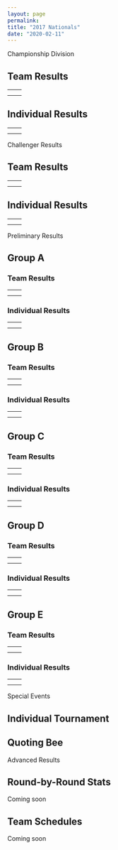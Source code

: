 ```yaml
---
layout: page
permalink: 
title: "2017 Nationals"
date: "2020-02-11"
---
```


Championship Division

## Team Results

<table class=""><tbody><tr><td></td><td></td></tr><tr><td></td><td></td></tr></tbody></table>

## Individual Results

<table class=""><tbody><tr><td></td><td></td></tr><tr><td></td><td></td></tr></tbody></table>

Challenger Results

## Team Results

<table class=""><tbody><tr><td></td><td></td></tr><tr><td></td><td></td></tr></tbody></table>

## Individual Results

<table class=""><tbody><tr><td></td><td></td></tr><tr><td></td><td></td></tr></tbody></table>

Preliminary Results

## Group A

### Team Results

<table class=""><tbody><tr><td></td><td></td></tr><tr><td></td><td></td></tr></tbody></table>

### Individual Results

<table class=""><tbody><tr><td></td><td></td></tr><tr><td></td><td></td></tr></tbody></table>

## Group B

### Team Results

<table class=""><tbody><tr><td></td><td></td></tr><tr><td></td><td></td></tr></tbody></table>

### Individual Results

<table class=""><tbody><tr><td></td><td></td></tr><tr><td></td><td></td></tr></tbody></table>

## Group C

### Team Results

<table class=""><tbody><tr><td></td><td></td></tr><tr><td></td><td></td></tr></tbody></table>

### Individual Results

<table class=""><tbody><tr><td></td><td></td></tr><tr><td></td><td></td></tr></tbody></table>

## Group D

### Team Results

<table class=""><tbody><tr><td></td><td></td></tr><tr><td></td><td></td></tr></tbody></table>

### Individual Results

<table class=""><tbody><tr><td></td><td></td></tr><tr><td></td><td></td></tr></tbody></table>

## Group E

### Team Results

<table class=""><tbody><tr><td></td><td></td></tr><tr><td></td><td></td></tr></tbody></table>

### Individual Results

<table class=""><tbody><tr><td></td><td></td></tr><tr><td></td><td></td></tr></tbody></table>

Special Events

## Individual Tournament

## Quoting Bee

Advanced Results

## Round-by-Round Stats

Coming soon

## Team Schedules

Coming soon
